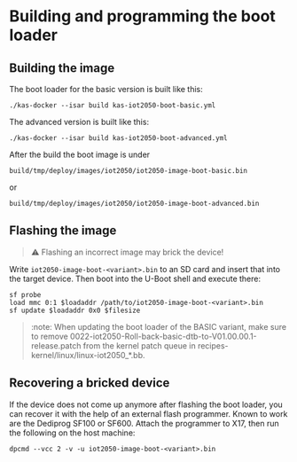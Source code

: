 # Building and programming the boot loader

## Building the image

The boot loader for the basic version is built like this:

```shell
./kas-docker --isar build kas-iot2050-boot-basic.yml
```

The advanced version is built like this:

```shell
./kas-docker --isar build kas-iot2050-boot-advanced.yml
```

After the build the boot image is under

```text
build/tmp/deploy/images/iot2050/iot2050-image-boot-basic.bin
```

or

```text
build/tmp/deploy/images/iot2050/iot2050-image-boot-advanced.bin
```

## Flashing the image

> :warning:
> Flashing an incorrect image may brick the device!

Write `iot2050-image-boot-<variant>.bin` to an SD card and insert that into
the target device. Then boot into the U-Boot shell and execute there:

```shell
sf probe
load mmc 0:1 $loadaddr /path/to/iot2050-image-boot-<variant>.bin
sf update $loadaddr 0x0 $filesize
```

> :note:
> When updating the boot loader of the BASIC variant, make sure to remove
> 0022-iot2050-Roll-back-basic-dtb-to-V01.00.00.1-release.patch from the kernel
> patch queue in recipes-kernel/linux/linux-iot2050_*.bb.

## Recovering a bricked device

If the device does not come up anymore after flashing the boot loader, you can
recover it with the help of an external flash programmer. Known to work are the
Dediprog SF100 or SF600. Attach the programmer to X17, then run the following
on the host machine:

```shell
dpcmd --vcc 2 -v -u iot2050-image-boot-<variant>.bin
```
